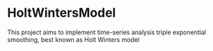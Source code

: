 # HoltWintersModel
This project aims to implement time-series analysis triple exponential smoothing, best known as Holt Winters model
